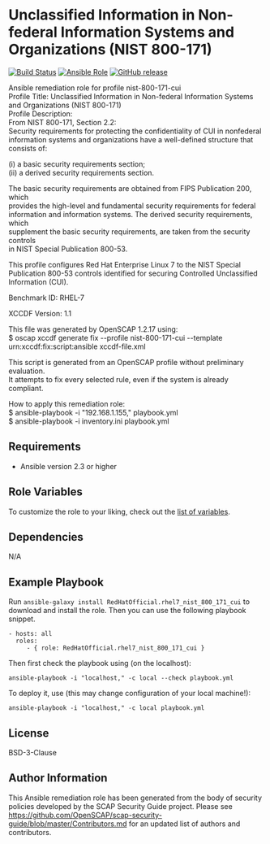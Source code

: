 # Unclassified Information in Non-federal Information Systems and Organizations (NIST 800-171)

[![Build Status](https://travis-ci.org/RedHatOfficial/ansible-rhel7-nist-800-171-cui-role.svg?branch=master)](https://travis-ci.org/RedHatOfficial/ansible-rhel7-nist-800-171-cui-role)
[![Ansible Role](https://img.shields.io/ansible/role/26065.svg)](https://galaxy.ansible.com/RedHatOfficial/rhel7_nist_800_171_cui)
[![GitHub release](https://img.shields.io/github/release/RedHatOfficial/ansible-rhel7-nist-800-171-cui-role.svg)](https://github.com/RedHatOfficial/ansible-rhel7-nist-800-171-cui-role/releases/latest)

Ansible remediation role for profile nist-800-171-cui  
Profile Title:  Unclassified Information in Non-federal Information Systems and Organizations (NIST 800-171)  
Profile Description:  
From NIST 800-171, Section 2.2:  
Security requirements for protecting the confidentiality of CUI in nonfederal   
information systems and organizations have a well-defined structure that   
consists of:  
  
(i) a basic security requirements section;  
(ii) a derived security requirements section.  
  
The basic security requirements are obtained from FIPS Publication 200, which  
provides the high-level and fundamental security requirements for federal  
information and information systems. The derived security requirements, which  
supplement the basic security requirements, are taken from the security controls  
in NIST Special Publication 800-53.  
  
This profile configures Red Hat Enterprise Linux 7 to the NIST Special  
Publication 800-53 controls identified for securing Controlled Unclassified  
Information (CUI).  
  
Benchmark ID:  RHEL-7  

XCCDF Version:  1.1  
  
This file was generated by OpenSCAP 1.2.17 using:  
	$ oscap xccdf generate fix --profile nist-800-171-cui --template urn:xccdf:fix:script:ansible xccdf-file.xml   
  
This script is generated from an OpenSCAP profile without preliminary evaluation.  
It attempts to fix every selected rule, even if the system is already compliant.  
  
How to apply this remediation role:  
$ ansible-playbook -i "192.168.1.155," playbook.yml  
$ ansible-playbook -i inventory.ini playbook.yml

## Requirements

- Ansible version 2.3 or higher

## Role Variables

To customize the role to your liking, check out the [list of variables](vars/main.yml).

## Dependencies

N/A

## Example Playbook

Run `ansible-galaxy install RedHatOfficial.rhel7_nist_800_171_cui` to
download and install the role. Then you can use the following playbook snippet.


    - hosts: all
      roles:
         - { role: RedHatOfficial.rhel7_nist_800_171_cui }


Then first check the playbook using (on the localhost):

    ansible-playbook -i "localhost," -c local --check playbook.yml

To deploy it, use (this may change configuration of your local machine!):

    ansible-playbook -i "localhost," -c local playbook.yml


## License

BSD-3-Clause

## Author Information

This Ansible remediation role has been generated from the body of security policies developed by the SCAP Security Guide project. Please see https://github.com/OpenSCAP/scap-security-guide/blob/master/Contributors.md for an updated list of authors and contributors.
